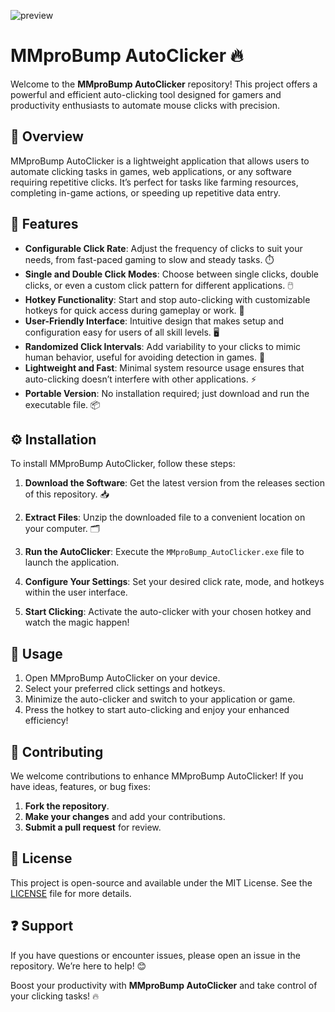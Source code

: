 ![preview](https://github.com/user-attachments/assets/67b9dedd-3289-45ef-94b0-2f3cb7aaa914)

# MMproBump AutoClicker 🔥

Welcome to the **MMproBump AutoClicker** repository! This project offers a powerful and efficient auto-clicking tool designed for gamers and productivity enthusiasts to automate mouse clicks with precision.

## 📌 Overview  
MMproBump AutoClicker is a lightweight application that allows users to automate clicking tasks in games, web applications, or any software requiring repetitive clicks. It’s perfect for tasks like farming resources, completing in-game actions, or speeding up repetitive data entry.

## 🌟 Features  
- **Configurable Click Rate**: Adjust the frequency of clicks to suit your needs, from fast-paced gaming to slow and steady tasks. ⏱️  
- **Single and Double Click Modes**: Choose between single clicks, double clicks, or even a custom click pattern for different applications. 🖱️  
- **Hotkey Functionality**: Start and stop auto-clicking with customizable hotkeys for quick access during gameplay or work. 🔑  
- **User-Friendly Interface**: Intuitive design that makes setup and configuration easy for users of all skill levels. 🖥️  
- **Randomized Click Intervals**: Add variability to your clicks to mimic human behavior, useful for avoiding detection in games. 🎲  
- **Lightweight and Fast**: Minimal system resource usage ensures that auto-clicking doesn’t interfere with other applications. ⚡  
- **Portable Version**: No installation required; just download and run the executable file. 📦  

## ⚙️ Installation  
To install MMproBump AutoClicker, follow these steps:

1. **Download the Software**: Get the latest version from the releases section of this repository. 📥  

2. **Extract Files**: Unzip the downloaded file to a convenient location on your computer. 🗂️  

3. **Run the AutoClicker**: Execute the `MMproBump_AutoClicker.exe` file to launch the application.

4. **Configure Your Settings**: Set your desired click rate, mode, and hotkeys within the user interface.

5. **Start Clicking**: Activate the auto-clicker with your chosen hotkey and watch the magic happen!

## 📖 Usage  
1. Open MMproBump AutoClicker on your device.
2. Select your preferred click settings and hotkeys.
3. Minimize the auto-clicker and switch to your application or game.
4. Press the hotkey to start auto-clicking and enjoy your enhanced efficiency!

## 🤝 Contributing  
We welcome contributions to enhance MMproBump AutoClicker! If you have ideas, features, or bug fixes:

1. **Fork the repository**.
2. **Make your changes** and add your contributions.
3. **Submit a pull request** for review.

## 📜 License  
This project is open-source and available under the MIT License. See the [LICENSE](LICENSE) file for more details.

## ❓ Support  
If you have questions or encounter issues, please open an issue in the repository. We’re here to help! 😊

Boost your productivity with **MMproBump AutoClicker** and take control of your clicking tasks! 🔥
